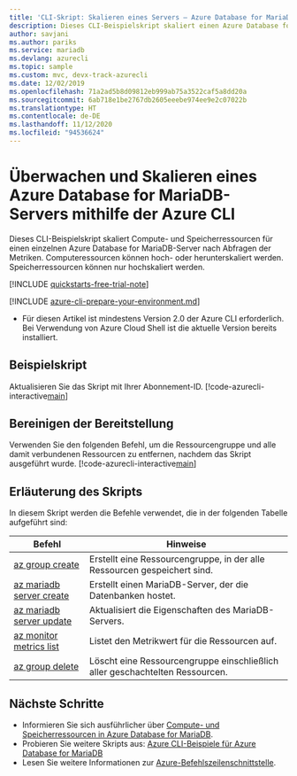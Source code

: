 ```yaml
---
title: 'CLI-Skript: Skalieren eines Servers – Azure Database for MariaDB'
description: Dieses CLI-Beispielskript skaliert einen Azure Database for MariaDB-Server nach Abfragen der Metriken auf eine andere Leistungsstufe.
author: savjani
ms.author: pariks
ms.service: mariadb
ms.devlang: azurecli
ms.topic: sample
ms.custom: mvc, devx-track-azurecli
ms.date: 12/02/2019
ms.openlocfilehash: 71a2ad5b8d09812eb999ab75a3522caf5a8dd20a
ms.sourcegitcommit: 6ab718e1be2767db2605eeebe974ee9e2c07022b
ms.translationtype: HT
ms.contentlocale: de-DE
ms.lasthandoff: 11/12/2020
ms.locfileid: "94536624"
---
```

# <a name="monitor-and-scale-an-azure-database-for-mariadb-server-using-azure-cli"></a>Überwachen und Skalieren eines Azure Database for MariaDB-Servers mithilfe der Azure CLI
Dieses CLI-Beispielskript skaliert Compute- und Speicherressourcen für einen einzelnen Azure Database for MariaDB-Server nach Abfragen der Metriken. Computeressourcen können hoch- oder herunterskaliert werden. Speicherressourcen können nur hochskaliert werden.

[!INCLUDE [quickstarts-free-trial-note](../../../includes/quickstarts-free-trial-note.md)]

[!INCLUDE [azure-cli-prepare-your-environment.md](../../../includes/azure-cli-prepare-your-environment.md)]

- Für diesen Artikel ist mindestens Version 2.0 der Azure CLI erforderlich. Bei Verwendung von Azure Cloud Shell ist die aktuelle Version bereits installiert. 

## <a name="sample-script"></a>Beispielskript
Aktualisieren Sie das Skript mit Ihrer Abonnement-ID.
[!code-azurecli-interactive[main](../../../cli_scripts/mariadb/scale-mariadb-server/scale-mariadb-server.sh "Create and scale Azure Database for MariaDB.")]

## <a name="clean-up-deployment"></a>Bereinigen der Bereitstellung
Verwenden Sie den folgenden Befehl, um die Ressourcengruppe und alle damit verbundenen Ressourcen zu entfernen, nachdem das Skript ausgeführt wurde. 
[!code-azurecli-interactive[main](../../../cli_scripts/mariadb/scale-mariadb-server/delete-mariadb.sh  "Delete the resource group.")]

## <a name="script-explanation"></a>Erläuterung des Skripts
In diesem Skript werden die Befehle verwendet, die in der folgenden Tabelle aufgeführt sind:

| **Befehl** | **Hinweise** |
|---|---|
| [az group create](/cli/azure/group#az-group-create) | Erstellt eine Ressourcengruppe, in der alle Ressourcen gespeichert sind. |
| [az mariadb server create](/cli/azure/mariadb/server#az-mariadb-server-create) | Erstellt einen MariaDB-Server, der die Datenbanken hostet. |
| [az mariadb server update](/cli/azure/mariadb/server#az-mariadb-server-update) | Aktualisiert die Eigenschaften des MariaDB-Servers. |
| [az monitor metrics list](/cli/azure/monitor/metrics#az-monitor-metrics-list) | Listet den Metrikwert für die Ressourcen auf. |
| [az group delete](/cli/azure/group#az-group-delete) | Löscht eine Ressourcengruppe einschließlich aller geschachtelten Ressourcen. |

## <a name="next-steps"></a>Nächste Schritte
- Informieren Sie sich ausführlicher über [Compute- und Speicherressourcen in Azure Database for MariaDB](../concepts-pricing-tiers.md).
- Probieren Sie weitere Skripts aus: [Azure CLI-Beispiele für Azure Database for MariaDB](../sample-scripts-azure-cli.md)
- Lesen Sie weitere Informationen zur [Azure-Befehlszeilenschnittstelle](/cli/azure).
